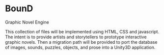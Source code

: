 # BounD
Graphic Novel Engine

This collection of files will be implemented using HTML, CSS and javascript. The intent is to provide artists and storytellers to prototype interactive graphic novels.  Then a migration path will be provided to port the database of images, sounds, puzzles, objects, and prose into a Unity3D application.
